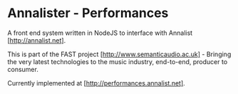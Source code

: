 Annalister - Performances
=========================

A front end system written in NodeJS to interface with Annalist [http://annalist.net].

This is part of the FAST project [http://www.semanticaudio.ac.uk] - Bringing the very latest technologies to the music industry, end-to-end, producer to consumer.

Currently implemented at [http://performances.annalist.net].